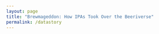 ```yaml
---
layout: page
title: "Brewmageddon: How IPAs Took Over the Beeriverse"
permalink: /datastory
---
```


